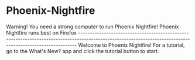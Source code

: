 # Phoenix-Nightfire
Warning! You need a strong computer to run Phoenix Nightfire! Phoenix Nightfire runs best on Firefox ----------------------------------------------------------------------------------------------------------------------------------------------------------- 
Welcome to Phoenix Nightfire! For a tutorial, go to the What's New? app and click the tutorial button to start.
